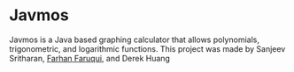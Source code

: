 # Javmos
Javmos is a Java based graphing calculator that allows polynomials, trigonometric, and logarithmic functions. This project was made by Sanjeev Sritharan, [Farhan Faruqui](https://github.com/fofsfofs), and Derek Huang

